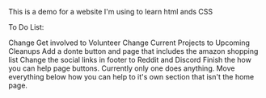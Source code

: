 This is a demo for a website I'm using to learn html ands CSS

To Do List:

Change Get involved to Volunteer
Change Current Projects to Upcoming Cleanups
Add a donte button and page that includes the amazon shopping list
Change the social links in footer to Reddit and Discord
Finish the how you can help page buttons. Currently only one does anything.
Move everything below how you can help to it's own section that isn't the home page.

